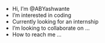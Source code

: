 -  Hi, I’m @ABYashwante
-  I’m interested in coding
-  Currently looking for an internship
-  I’m looking to collaborate on ...
-  How to reach me ...

<!---
ABYashwante/ABYashwante is a ✨ special ✨ repository because its `README.md` (this file) appears on your GitHub profile.
You can click the Preview link to take a look at your changes.
--->
